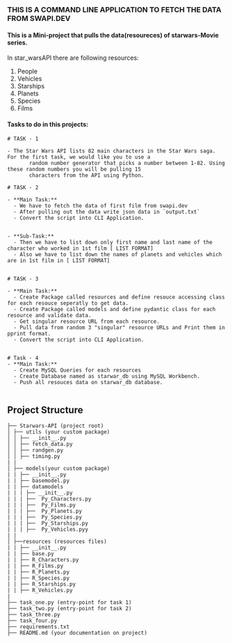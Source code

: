 ### THIS IS A COMMAND LINE APPLICATION TO FETCH THE DATA FROM SWAPI.DEV

#### This is a Mini-project that pulls the data(resoureces) of starwars-Movie series.

In star_warsAPI there are following resources:
  1) People
  2) Vehicles 
  3) Starships
  4) Planets 
  5) Species
  6) Films
#### Tasks to do in this projects: 
````
# TASK - 1 
    
- The Star Wars API lists 82 main characters in the Star Wars saga. For the first task, we would like you to use a 
       random number generator that picks a number between 1-82. Using these random numbers you will be pulling 15 
       characters from the API using Python.
````

````
# TASK - 2

- **Main Task:**
  - We have to fetch the data of first film from swapi.dev
  - After pulling out the data write json data in `output.txt`
  - Convert the script into CLI Application.


- **Sub-Task:** 
  - Then we have to list down only first name and last name of the character who worked in 1st film [ LIST FORMAT]
  - Also we have to list down the names of planets and vehicles which are in 1st film in [ LIST FORMAT]
  
````

````
# TASK - 3

- **Main Task:** 
  - Create Package called resources and define resouce accessing class for each resouce seperatly to get data.
  - Create Package called models and define pydantic class for each resource and validate data.
  - Get singular resource URL from each resource.
  - Pull data from random 3 "singular" resource URLs and Print them in pprint format.
  - Convert the script into CLI Application.
        
````

````
# Task - 4
- **Main Task:**
  - Create MySQL Queries for each resources
  - Create Database named as starwar_db using MySQL Workbench.
  - Push all resouces data on starwar_db database.
        
````
    
## Project Structure

```
├── Starwars-API (project root)
│ ├── utils (your custom package)
│ │ ├── __init__.py
│ │ ├── fetch_data.py
│ │ ├── randgen.py
│ │ ├── timing.py
| |
│ ├── models(your custom package)
| | ├── __init__.py
| | ├── basemodel.py
| | ├── datamodels
| | | ├── __init__.py
| | | ├──  Py_Characters.py
| | | ├──  Py_Films.py
| | | ├──  Py_Planets.py
| | | ├──  Py_Species.py
| | | ├──  Py_Starships.py
| | | ├──  Py_Vehicles.pyy
| |
│ ├──resources (resources files)
| | ├── __init__.py
| | ├── base.py
| | ├── R_Characters.py
| | ├── R_Films.py
| | ├── R_Planets.py
| | ├── R_Species.py
| | ├── R_Starships.py
| | ├── R_Vehicles.py
|
├── task_one.py (entry-point for task 1)
├── task_two.py (entry-point for task 2)
├── task_three.py
├── task_four.py
├── requirements.txt 
├── README.md (your documentation on project)
```
